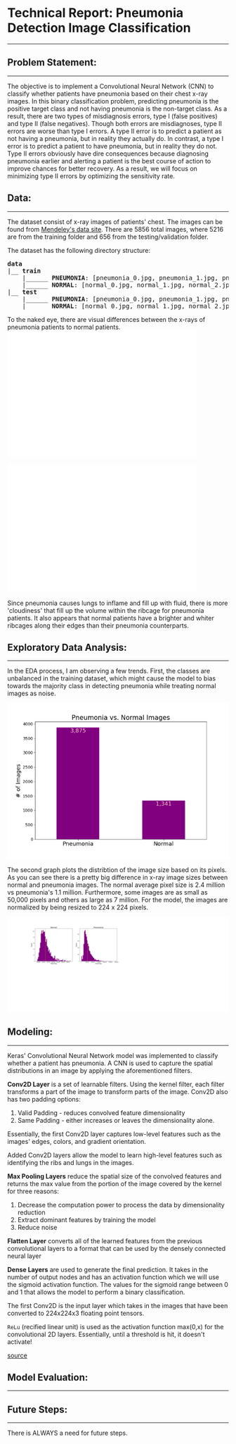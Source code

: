 # Technical Report: Pneumonia Detection Image Classification
---

## Problem Statement:
---
The objective is to implement a Convolutional Neural Network (CNN) to classify whether patients have pneumonia based on their chest x-ray images. In this binary classification problem, predicting pneumonia is the positive target class and not having pneumonia is the non-target class. As a result, there are two types of misdiagnosis errors, type I (false positives) and type II (false negatives). Though both errors are misdiagnoses, type II errors are worse than type I errors. A type II error is to predict a patient as not having a pneumonia, but in reality they actually do. In contrast, a type I error is to predict a patient to have pneumonia, but in reality they do not. Type II errors obviously have dire consequences because diagnosing pneumonia earlier and alerting a patient is the best course of action to improve chances for better recovery. As a result, we will focus on minimizing type II errors by optimizing the sensitivity rate. 


## Data:
---
The dataset consist of x-ray images of patients' chest. The images can be found from [Mendeley's data site](https://data.mendeley.com/datasets/rscbjbr9sj/2). There are 5856 total images, where 5216 are from the training folder and 656 from the testing/validation folder.

The dataset has the following directory structure:

<pre>
<b>data</b>
|__ <b>train</b>
    |______ <b>PNEUMONIA</b>: [pneumonia_0.jpg, pneumonia_1.jpg, pneumonia_2.jpg ....]
    |______ <b>NORMAL</b>: [normal_0.jpg, normal_1.jpg, normal_2.jpg ...]
|__ <b>test</b>
    |______ <b>PNEUMONIA</b>: [pneumonia_0.jpg, pneumonia_1.jpg, pneumonia_2.jpg ....]
    |______ <b>NORMAL</b>: [normal_0.jpg, normal_1.jpg, normal_2.jpg ...]
</pre>

To the naked eye, there are visual differences between the x-rays of pneumonia patients to normal patients.
![pneumonia](./plots/pneumonia_xray.png)

![normal](./plots/normal_xray.png)

Since pneumonia causes lungs to inflame and fill up with fluid, there is more 'cloudiness' that fill up the volume within the ribcage for pneumonia patients. It also appears that normal patients have a brighter and whiter ribcages along their edges than their pneumonia counterparts.

## Exploratory Data Analysis:
---
In the EDA process, I am observing a few trends. First, the classes are unbalanced in the training dataset, which might cause the model to bias towards the majority class in detecting pneumonia while treating normal images as noise. 

![pneum_vs_normal](./plots/pneumonia_vs_normal.png)

The second graph plots the distribtion of the image size based on its pixels. As you can see there is a pretty big difference in x-ray image sizes between normal and pneumonia images. The normal average pixel size is 2.4 million vs pneumonia's 1.1 million. Furthermore, some images are as small as 50,000 pixels and others as large as 7 million. For the model, the images are normalized by being resized to 224 x 224 pixels.

![pixels](./plots/pixel_comparison.png)


## Modeling:
---
Keras' Convolutional Neural Network model was implemented to classify whether a patient has pneumonia. A CNN is used to capture the spatial distributions in an image by applying the aforementioned filters. 

**Conv2D Layer** is a set of learnable filters. Using the kernel filter, each filter transforms a part of the image to transform parts of the image. Conv2D also has two padding options:
1. Valid Padding - reduces convolved feature dimensionality
2. Same Padding - either increases or leaves the dimensionality alone.

Essentially, the first Conv2D layer captures low-level features such as the images' edges, colors, and gradient orientation. 

Added Conv2D layers allow the model to learn high-level features such as identifying the ribs and lungs in the images.

**Max Pooling Layers** reduce the spatial size of the convolved features and returns the max value from the portion of the image covered by the kernel for three reasons:
1. Decrease the computation power to process the data by dimensionality reduction
2. Extract dominant features by training the model
3. Reduce noise

**Flatten Layer** converts all of the learned features from the previous convolutional layers to a format that can be used by the densely connected neural layer

**Dense Layers** are used to generate the final prediction. It takes in the number of output nodes and has an activation function which we will use the sigmoid activation function. The values for the sigmoid range between 0 and 1 that allows the model to perform a binary classification. 

The first Conv2D is the input layer which takes in the images that have been converted to 224x224x3 floating point tensors.

`ReLu` (recified linear unit) is used as the activation function max(0,x) for the convolutional 2D layers. Essentially, until a threshold is hit, it doesn't activate!

[source](https://missinglink.ai/guides/keras/using-keras-flatten-operation-cnn-models-code-examples/)


## Model Evaluation:
---


## Future Steps:
---
There is ALWAYS a need for future steps. 